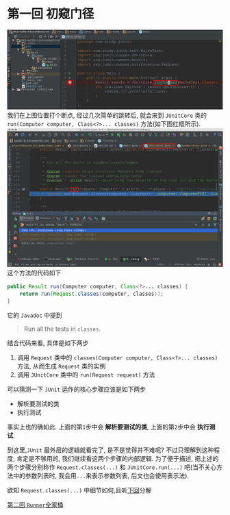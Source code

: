# 第一回 初窥门径

![在 IDEA 中的截图](pic/JUnitCore.png)
我们在上图位置打个断点,
经过几次简单的跳转后, 
就会来到 `JUnitCore` 类的 `run(Computer computer, Class<?>... classes)` 方法(如下图红框所示).
![IDEA 中的截图](pic/outline.png)
这个方法的代码如下
```java
public Result run(Computer computer, Class<?>... classes) {
    return run(Request.classes(computer, classes));
}
```
它的 `Javadoc` 中提到
> Run all the tests in `classes`.

结合代码来看, 
具体是如下两步
1. 调用 `Request` 类中的 `classes(Computer computer, Class<?>... classes)` 方法, 从而生成 `Request` 类的实例
2. 调用 `JUnitCore` 类中的 `run(Request request)` 方法

可以猜测一下 `JUnit` 运作的核心步骤应该是如下两步
* 解析要测试的类
* 执行测试

事实上也的确如此.
上面的第`1`步中会 **解析要测试的类**,
上面的第`2`步中会 **执行测试**.

到这里,`JUnit` 最外层的逻辑就看完了,
是不是觉得并不难呢?
不过只理解到这种程度,
肯定是不够用的,
我们继续看这两个步骤的内部逻辑.
为了便于描述,
把上述的两个步骤分别称作
`Request.classes(...)` 和 `JUnitCore.run(...)` 吧(当不关心方法中的参数列表时, 我会用`...`来表示参数列表, 后文也会使用表示法).

欲知 `Request.classes(...)` 中细节如何,且听[下回](chap2.md)分解

[第二回 `Runner`全家桶](chap2.md)